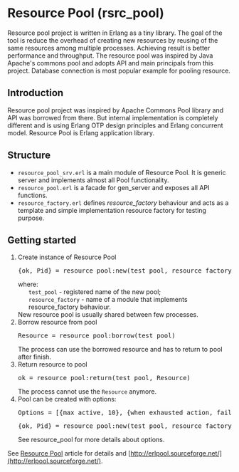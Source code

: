 # Resource Pool (rsrc_pool)
Resource pool project is written in Erlang as a tiny library. The goal of the tool is reduce the overhead of creating new resources by reusing of the same resources among multiple processes. Achieving result is better performance and throughput. The resource pool was inspired by Java Apache's commons pool and adopts API and main principals from this project. Database connection is most popular example for pooling resource.

## Introduction
Resource pool project was inspired by Apache Commons Pool library and API was borrowed from there. But internal 
implementation is completely different and is using Erlang OTP design principles and Erlang concurrent model. Resource Pool
is Erlang application library.

## Structure
<ul>
  <li><code>resource_pool_srv.erl</code> is a main module of Resource Pool. It is generic server and implements
almost all Pool functionality.</li>
  <li><code>resource_pool.erl</code> is a facade for gen_server and exposes all API functions.</li>
  <li><code>resource_factory.erl</code> defines <i>resource_factory</i> behaviour and acts as a template and 
simple implementation resource factory for testing purpose.</li>
</ul>

## Getting started
<ol>
  <li>Create instance of Resource Pool<br/> 
    <pre>{ok, Pid} = resource_pool:new(test_pool, resource_factory, [])</pre>
    where: 
    <ul style="list-style-type:none;">
      <li><code>test_pool</code> - registered name of the new pool;</li>
      <li><code>resource_factory</code> - name of a module that implements resource_factory behaviour.</li>
    </ul>
    New resource pool is usually shared between few processes.  
  </li>
  <li>Borrow resource from pool<br/>
    <pre>Resource = resource_pool:borrow(test_pool)</pre>
    The process can use the borrowed resource and has to return to pool after finish. 
  </li>
  <li>Return resource to pool<br/>
      <pre>ok = resource_pool:return(test_pool, Resource)</pre>
      The process cannot use the <code>Resource</code> anymore.
  </li>
  <li>Pool can be created with options:<br/>
    <pre>Options = [{max_active, 10}, {when_exhausted_action, fail}]</pre>
    <pre>{ok, Pid} = resource_pool:new(test_pool, resource_factory, Options)</pre>
    See resource_pool for more details about options. 
  </li>
</ol>

See [Resource Pool](article.md) article for details and [http://erlpool.sourceforge.net/](http://erlpool.sourceforge.net/).
